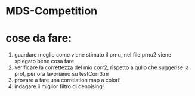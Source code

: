 # MDS-Competition

# cose da fare:
1) guardare meglio come viene stimato il prnu, nel file prnu2 viene spiegato bene cosa fare
2) verificare la correttezza del mio corr2, rìspetto a qullo che suggerise la prof, per ora lavoriamo su testCorr3.m
3) provare a fare una correlation map a colori!
4) indagare il miglior filtro di denoising!
